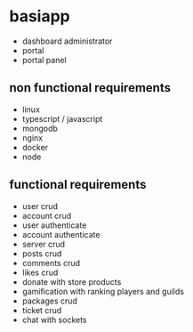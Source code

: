 # basiapp

- dashboard administrator
- portal
- portal panel

## non functional requirements
- linux
- typescript / javascript
- mongodb
- nginx
- docker
- node

## functional requirements
- user crud
- account crud
- user authenticate
- account authenticate
- server crud
- posts crud
- comments crud
- likes crud
- donate with store products
- gamification with ranking players and guilds
- packages crud
- ticket crud
- chat with sockets
